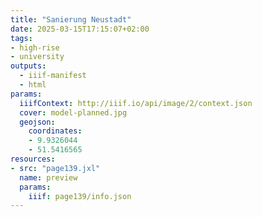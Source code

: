 ```yaml
---
title: "Sanierung Neustadt"
date: 2025-03-15T17:15:07+02:00
tags:
- high-rise
- university
outputs:
  - iiif-manifest
  - html
params:
  iiifContext: http://iiif.io/api/image/2/context.json
  cover: model-planned.jpg
  geojson:
    coordinates:
    - 9.9326044
    - 51.5416565
resources:
- src: "page139.jxl"
  name: preview
  params:
    iiif: page139/info.json
---
```

